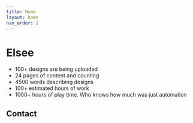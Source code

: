 ```yaml
---
title: Home
layout: home
nav_order: 1
---
```


# Elsee

- 100+ designs are being uploaded
- 24 pages of content and counting
- 4500 words describing designs
- 100+ estimated hours of work
- 1000+ hours of play time. Who knows how much was just automation


## Contact